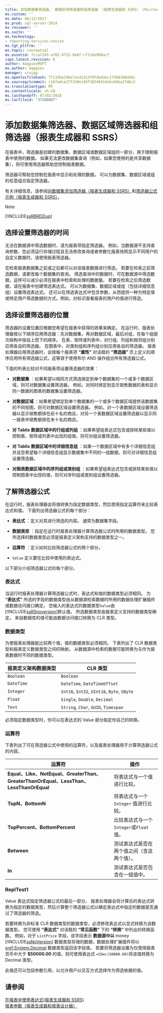 ```yaml
---
title: 添加数据集筛选器、 数据区域筛选器和组筛选器 （报表生成器和 SSRS） |Microsoft Docs
ms.custom: ''
ms.date: 06/13/2017
ms.prod: sql-server-2014
ms.reviewer: ''
ms.suite: ''
ms.technology:
- reporting-services-native
ms.tgt_pltfrm: ''
ms.topic: conceptual
ms.assetid: fcca7243-a702-4725-8e6f-cf118e988acf
caps.latest.revision: 8
author: maggiesMSFT
ms.author: maggies
manager: craigg
ms.openlocfilehash: 7f133be198e7a141d13f0fded3ec17388308d44c
ms.sourcegitcommit: c18fadce27f330e1d4f36549414e5c84ba2f46c2
ms.translationtype: MT
ms.contentlocale: zh-CN
ms.lasthandoff: 07/02/2018
ms.locfileid: "37200807"
---
```

# <a name="add-dataset-filters-data-region-filters-and-group-filters-report-builder-and-ssrs"></a>添加数据集筛选器、数据区域筛选器和组筛选器（报表生成器和 SSRS）
  在报表中，筛选器是创建的数据集、数据区域或数据区域组的一部分，用于限制报表中使用的数据。 如果无法更改数据集查询（例如，如果您使用的是共享数据集），则可使用筛选器帮助您控制报表数据。  
  
 筛选器可帮助您控制在报表中显示和处理的数据。 可以为数据集、数据区域或组的任意组合指定筛选器。  
  
 有关详细信息，请参阅[向数据集添加筛选器（报表生成器和 SSRS）](../report-data/add-a-filter-to-a-dataset-report-builder-and-ssrs.md)和[筛选器公式示例（报表生成器和 SSRS）](filter-equation-examples-report-builder-and-ssrs.md)。  
  
> [!NOTE]  
>  [!INCLUDE[ssRBRDDup](../../includes/ssrbrddup-md.md)]  
  
##  <a name="When"></a> 选择设置筛选器的时间  
 无法在数据源中筛选数据时，请为报表项指定筛选器。 例如，当数据源不支持查询参数、您必须运行存储过程且无法修改查询或者参数化报表快照显示不同用户的自定义数据时，请使用报表筛选器。  
  
 在检索报表数据集之前或之后都可以对该报表数据进行筛选。 若要在检索之前筛选数据，请更改每个数据集的查询。 筛选查询中的数据时，可在数据源中筛选数据，这样可以减少必须在报表中检索和处理的数据量。 若要在检索之后筛选数据，请在报表中创建筛选表达式。 可以为数据集、数据区域或组（包括详细信息组）设置筛选表达式。 还可以在筛选表达式中包含参数，从而提供一种为特定值或特定用户筛选数据的方式。例如，对标识查看报表的用户的值进行筛选。  
  
##  <a name="Where"></a> 选择设置筛选器的位置  
 筛选器的设置位置应根据您希望在报表中获得的效果来确定。 在运行时，报表处理器按以下顺序应用筛选器：先对数据集，再对数据区域，最后对组，在每个组层次结构中按自上而下的顺序。 在表、矩阵或列表中，对行组、列组和相邻组分别应用各自的筛选器。 在图表中，对类别组和序列组分别应用各自的筛选器。 报表处理器应用筛选器时，会按每个报表项 **“属性”** 对话框的 **“筛选器”** 页上定义的顺序应用所有筛选器公式，这等效于使用布尔 AND 操作组合所有筛选器公式。  
  
 下面的列表比较对不同报表项设置筛选器的效果：  
  
-   **对数据集** ：如果希望以相同方式筛选绑定到单个数据集的一个或多个数据区域，则可对数据集设置筛选器。 例如，对同时绑定到显示销售数据的表和显示同一数据的图表的数据集设置筛选器。  
  
-   **对数据区域** ：如果希望绑定到单个数据集的一个或多个数据区域提供该数据集的不同视图，则可对数据区域设置筛选器。 例如，对一个表数据区域设置筛选器以显示销售额排在前十名的商店，对另一个表数据区域设置筛选器以显示同一报表中销售额排在末十名的商店。  
  
-   **对 Tablix 数据区域中的行组或列组** ：如果希望组表达式包含或排除某些值以控制表、矩阵或列表中出现的组值，则可对组设置筛选器。  
  
-   **对 Tablix 数据区域中的详细信息组** ：如果一个数据区域中有多个详细信息组并且您希望每个详细信息组显示数据集中不同的一组数据，则可对详细信息组设置筛选器。  
  
-   **对图表数据区域中的序列组或类别组** ：如果希望组表达式包含或排除某些值以控制图表中出现的值，则可对序列组或类别组设置筛选器。  
  
##  <a name="FilterEquations"></a> 了解筛选器公式  
 在运行时，报表处理器会将值转换为指定数据类型，然后使用指定运算符来比较表达式和值。 下面列出筛选器公式的每个部分：  
  
-   **表达式** ：定义对其进行筛选的内容。 通常为数据集字段。  
  
-   **数据类型** ：指定在运行时报表处理器计算筛选器公式时所用的数据类型。 您所选择的数据类型必须是报表定义架构支持的数据类型之一。  
  
-   **运算符** ：定义如何比较筛选器公式的两个部分。  
  
-   `Value` 定义要在比较中使用的表达式。  
  
 以下部分介绍筛选器公式的每个部分。  
  
### <a name="expression"></a>表达式  
 当运行时报表处理器计算筛选器公式时，表达式和值的数据类型必须相同。 为 **“表达式”** 所选的字段的数据类型由从数据源检索数据时所用的数据处理扩展插件或数据访问接口确定。 您输入的表达式的数据类型`Value`由[!INCLUDE[ssRSnoversion](../../includes/ssrsnoversion-md.md)]默认值。 所选数据类型由报表定义支持的数据类型确定。 来自数据库的值可能由数据访问接口转换为 CLR 类型。  
  
### <a name="data-type"></a>数据类型  
 为使报表处理器能比较两个值，值的数据类型必须相同。 下表列出了 CLR 数据类型和报表定义数据类型之间的映射。 从数据源中检索的数据可能转换为与作为报表数据时不同的数据类型。  
  
|**报表定义架构数据类型**|**CLR 类型**|  
|--------------------------------------------|-----------------------|  
|`Boolean`|`Boolean`|  
|`DateTime`|`DateTime`, `DateTimeOffset`|  
|`Integer`|`Int16`, `Int32`, `UInt16`, `Byte`, `SByte`|  
|`Float`|`Single`, `Double`, `Decimal`|  
|`Text`|`String`, `Char`, `GUID`, `Timespan`|  
  
 必须指定数据类型时，你可以在表达式的 Value 部分指定你自己的转换。  
  
### <a name="operator"></a>运算符  
 下表列出了可在筛选器公式中使用的运算符，以及报表处理器用于计算筛选器公式的内容。  
  
|运算符|操作|  
|--------------|------------|  
|**Equal、Like、NotEqual、GreaterThan、GreaterThanOrEqual、LessThan、LessThanOrEqual**|将表达式与一个值进行比较。|  
|**TopN、BottomN**|将表达式与一个 `Integer` 值进行比较。|  
|**TopPercent、BottomPercent**|比较表达式与一个`Integer`或`Float`值。|  
|**Between**|测试表达式是否在两个值之间（含这两个值）。|  
|**In**|测试表达式是否包含在一组值中。|  
  
### <a name="value"></a>ReplTest1  
 Value 表达式指定筛选器公式的最后一部分。 报表处理器会将计算后的表达式转换为指定的数据类型，然后计算整个筛选器公式以确定表达式中指定的数据是否通过了筛选器的筛选。  
  
 若要转换为非标准 CLR 数据类型的数据类型，必须修改表达式以显式转换为该数据类型。 您可使用 **“表达式”** 对话框的 **“常见函数”** 下的 **“转换”** 中列出的转换函数。 例如，对于 `ListPrice` 字段，该字段表示 **数据源中以** money [!INCLUDE[ssNoVersion](../../includes/ssnoversion-md.md)] 数据类型存储的数据，数据处理扩展插件将以 <xref:System.Decimal> 数据类型返回该字段值。 若要将筛选器设置为仅使用报表货币中大于 **$50000.00** 的值，则可使用表达式 `=CDec(50000.00)`将该值转换为 Decimal 类型。  
  
 此值还可以包括参数引用，以允许用户以交互方式选择作为筛选依据的值。  
  
## <a name="see-also"></a>请参阅  
 [在报表中使用表达式&#40;报表生成器和 SSRS&#41;](expression-uses-in-reports-report-builder-and-ssrs.md)   
 [报表参数（报表生成器和报表设计器）](report-parameters-report-builder-and-report-designer.md)  
  
  
